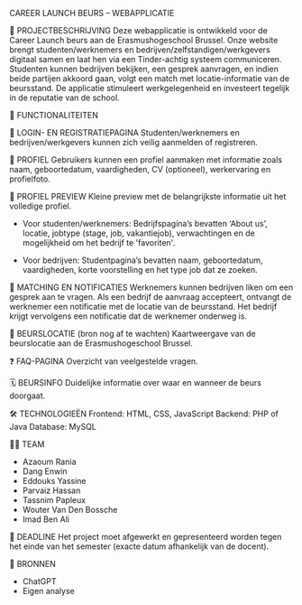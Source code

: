 CAREER LAUNCH BEURS – WEBAPPLICATIE

📌 PROJECTBESCHRIJVING
Deze webapplicatie is ontwikkeld voor de Career Launch beurs aan de Erasmushogeschool Brussel. Onze website brengt studenten/werknemers en bedrijven/zelfstandigen/werkgevers digitaal samen en laat hen via een Tinder-achtig systeem communiceren. Studenten kunnen bedrijven bekijken, een gesprek aanvragen, en indien beide partijen akkoord gaan, volgt een match met locatie-informatie van de beursstand. De applicatie stimuleert werkgelegenheid en investeert tegelijk in de reputatie van de school.

🎯 FUNCTIONALITEITEN

🔐 LOGIN- EN REGISTRATIEPAGINA
Studenten/werknemers en bedrijven/werkgevers kunnen zich veilig aanmelden of registreren.

👤 PROFIEL
Gebruikers kunnen een profiel aanmaken met informatie zoals naam, geboortedatum, vaardigheden, CV (optioneel), werkervaring en profielfoto.

📄 PROFIEL PREVIEW
Kleine preview met de belangrijkste informatie uit het volledige profiel.

  - Voor studenten/werknemers: Bedrijfspagina’s bevatten ‘About us’, locatie, jobtype (stage, job, vakantiejob), verwachtingen en de mogelijkheid om het bedrijf te 'favoriten'.

  - Voor bedrijven: Studentpagina’s bevatten naam, geboortedatum, vaardigheden, korte voorstelling en het type job dat ze zoeken.

💬 MATCHING EN NOTIFICATIES
Werknemers kunnen bedrijven liken om een gesprek aan te vragen. Als een bedrijf de aanvraag accepteert, ontvangt de werknemer een notificatie met de locatie van de beursstand. Het bedrijf krijgt vervolgens een notificatie dat de werknemer onderweg is.

📍 BEURSLOCATIE (bron nog af te wachten)
Kaartweergave van de beurslocatie aan de Erasmushogeschool Brussel.

❓ FAQ-PAGINA
Overzicht van veelgestelde vragen.

🗓️ BEURSINFO
Duidelijke informatie over waar en wanneer de beurs doorgaat.

🛠️ TECHNOLOGIEËN
Frontend: HTML, CSS, JavaScript
Backend: PHP of Java
Database: MySQL

👨‍💻 TEAM
- Azaoum Rania
- Dang Enwin
- Eddouks Yassine
- Parvaiz Hassan
- Tassnim Papleux
- Wouter Van Den Bossche
- Imad Ben Ali

📆 DEADLINE
Het project moet afgewerkt en gepresenteerd worden tegen het einde van het semester (exacte datum afhankelijk van de docent).

🔗 BRONNEN
- ChatGPT
- Eigen analyse

